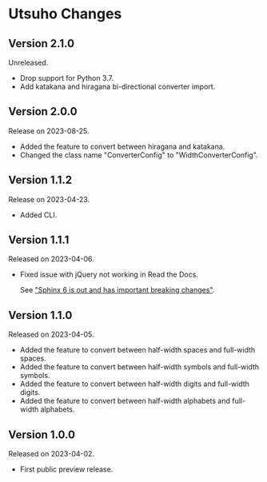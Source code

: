 # Utsuho Changes

## Version 2.1.0

Unreleased.

* Drop support for Python 3.7.
* Add katakana and hiragana bi-directional converter import.

## Version 2.0.0

Release on 2023-08-25.

* Added the feature to convert between hiragana and katakana.
* Changed the class name "ConverterConfig" to "WidthConverterConfig".

## Version 1.1.2

Release on 2023-04-23.

* Added CLI.

## Version 1.1.1

Released on 2023-04-06.

* Fixed issue with jQuery not working in Read the Docs.

  See ["Sphinx 6 is out and has important breaking changes"](https://blog.readthedocs.com/sphinx6-upgrade/).

## Version 1.1.0

Released on 2023-04-05.

* Added the feature to convert between half-width spaces and full-width spaces.
* Added the feature to convert between half-width symbols and full-width symbols.
* Added the feature to convert between half-width digits and full-width digits.
* Added the feature to convert between half-width alphabets and full-width alphabets.

## Version 1.0.0

Released on 2023-04-02.

* First public preview release.
